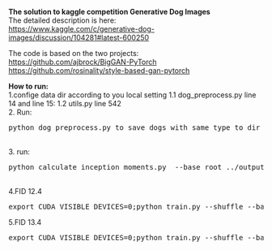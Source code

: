 **The solution to kaggle competition Generative Dog Images**<br>
The detailed description is here:<br>
https://www.kaggle.com/c/generative-dog-images/discussion/104281#latest-600250 <br>

The code is based on the two projects:<br>
https://github.com/ajbrock/BigGAN-PyTorch<br>
https://github.com/rosinality/style-based-gan-pytorch

**How to run:**
<br>
1.confige data dir according to you local setting
1.1 dog_preprocess.py  line 14 and line 15: 
1.2 utils.py line 542
<br>
2. Run:
<pre>python dog_preprocess.py to save dogs with same type to dir accordingly.</pre>
<br>
3. run:
<pre>python calculate_inception_moments.py  --base_root ../output --dataset DogOrigin96</pre>
<br>
4.FID 12.4<br>
<pre>
export CUDA_VISIBLE_DEVICES=0;python train.py --shuffle --batch_size 32 --num_G_accumulations 1 --num_D_accumulations 1 --num_epochs 200 --num_D_steps 1 --G_lr 1e-4 --D_lr 6e-4 --dataset DogOrigin96 --bottom_width 6 --G_ortho 0.0 --G_attn 0 --D_attn 0 --G_init ortho --D_init ortho --ema --use_ema --ema_start 2000 --test_every 25 --save_every 10 --num_best_copies 5 --num_save_copies 2 --G_ch 24 --D_ch 24 --seed 0 --augment 1 --add_blur --add_style --on_kaggle --base_root ../output --crop_mode 8 --experiment_name i96_ch24_hinge_ema_dstep1_bs32_noatt_glr0001_glr0006_aug_init_ortho_blur_style_origin_crop_mode8
</pre>
5.FID 13.4<br>
<pre>
export CUDA_VISIBLE_DEVICES=0;python train.py --shuffle --batch_size 32 --num_G_accumulations 1 --num_D_accumulations 1 --num_epochs 200 --num_D_steps 1 --G_lr 1e-4 --D_lr 6e-4 --dataset DogOrigin96 --bottom_width 6 --G_ortho 0.0 --G_attn 0 --D_attn 0 --G_init ortho --D_init ortho --ema --use_ema --ema_start 2000 --test_every 25 --save_every 10 --num_best_copies 5 --num_save_copies 2 --G_ch 24 --D_ch 24 --seed 0 --augment 1 --add_blur --add_style --on_kaggle --base_root ../output --crop_mode 3 --experiment_name i96_ch24_hinge_ema_dstep1_bs32_noatt_glr0001_glr0006_aug_init_ortho_blur_style_origin_crop_mode3
</pre>